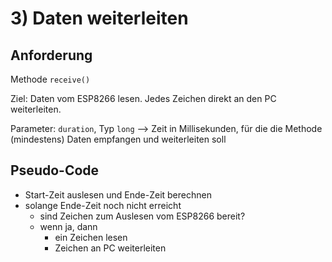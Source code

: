 # 3) Daten weiterleiten

## Anforderung

Methode `receive()`

Ziel: Daten vom ESP8266 lesen. Jedes Zeichen direkt an den PC weiterleiten.

Parameter: `duration`, Typ `long` --> Zeit in Millisekunden, für die die Methode (mindestens) Daten empfangen und weiterleiten soll

## Pseudo-Code

* Start-Zeit auslesen und Ende-Zeit berechnen
* solange Ende-Zeit noch nicht erreicht
  * sind Zeichen zum Auslesen vom ESP8266 bereit?
  * wenn ja, dann
    * ein Zeichen lesen
    * Zeichen an PC weiterleiten


